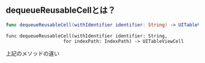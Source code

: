 
## dequeueReusableCellとは？

``` .swift
func dequeueReusableCell(withIdentifier identifier: String) -> UITableViewCell?
```

``` .swit
func dequeueReusableCell(withIdentifier identifier: String, 
                     for indexPath: IndexPath) -> UITableViewCell
```

上記のメソッドの違い
